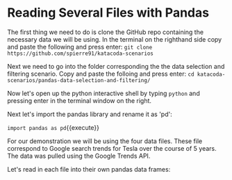 # Reading Several Files with Pandas
The first thing we need to do is clone the GitHub repo containing the necessary data we will be using. In the terminal on the righthand side copy and paste the following and press enter:
`git clone https://github.com/spierre91/katacoda-scenarios`

Next we need to go into the folder corresponding the the data selection and filtering scenario. Copy and paste the folloing and press enter:
`cd katacoda-scenarios/pandas-data-selection-and-filtering/`

Now let's open up the python interactive shell by typing `python` and pressing enter in the terminal window on the right.

Next let's import the pandas library and rename it as 'pd':

`import pandas as pd`{{execute}}

For our demonstration we will be using the four data files. These file correspond to Google search trends for Tesla over the course of 5 years. The data was pulled using the Google Trends API. 

Let's read in each file into their own pandas data frames:






